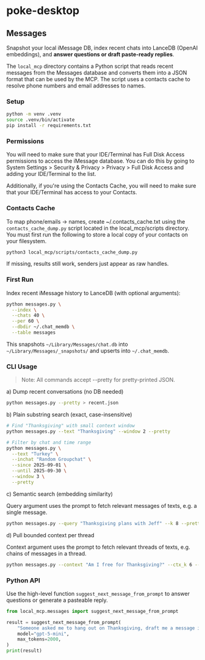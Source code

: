 # poke-desktop

## Messages


Snapshot your local iMessage DB, index recent chats into LanceDB (OpenAI embeddings), and **answer questions or draft paste-ready replies**. 

The `local_mcp` directory contains a Python script that reads recent messages from the Messages database and converts them into a JSON format that can be used by the MCP. The script uses a contacts cache to resolve phone numbers and email addresses to names.

### Setup

```bash
python -m venv .venv
source .venv/bin/activate
pip install -r requirements.txt
```

### Permissions

You will need to make sure that your IDE/Terminal has Full Disk Access permissions to access the iMessage database. You can do this by going to System Settings > Security & Privacy > Privacy > Full Disk Access and adding your IDE/Terminal to the list.

Additionally, if you're using the Contacts Cache, you will need to make sure that your IDE/Terminal has access to your Contacts.

### Contacts Cache

To map phone/emails → names, create ~/.contacts_cache.txt using the `contacts_cache_dump.py` script located in the local_mcp/scripts directory. You must first run the following to store a local copy of your contacts on your filesystem.

```bash
python3 local_mcp/scripts/contacts_cache_dump.py
```

If missing, results still work, senders just appear as raw handles.

### First Run

Index recent iMessage history to LanceDB (with optional arguments):

```bash
python messages.py \
  --index \
  --chats 40 \
  --per 60 \
  --dbdir ~/.chat_memdb \
  --table messages
```

This snapshots `~/Library/Messages/chat.db` into `~/Library/Messages/_snapshots/` and upserts into `~/.chat_memdb`.

### CLI Usage

> Note: All commands accept --pretty for pretty-printed JSON.

a) Dump recent conversations (no DB needed)

```bash
python messages.py --pretty > recent.json
```

b) Plain substring search (exact, case-insensitive)

```bash
# Find "Thanksgiving" with small context window
python messages.py --text "Thanksgiving" --window 2 --pretty

# Filter by chat and time range
python messages.py \
  --text "Turkey" \
  --inchat "Random Groupchat" \
  --since 2025-09-01 \
  --until 2025-09-30 \
  --window 3 \
  --pretty
```

c) Semantic search (embedding similarity)

Query argument uses the prompt to fetch relevant messages of texts, e.g. a single message.
```bash
python messages.py --query "Thanksgiving plans with Jeff" --k 8 --pretty
```

d) Pull bounded context per thread

Context argument uses the prompt to fetch relevant threads of texts, e.g. chains of messages in a thread.

```bash
python messages.py --context "Am I free for Thanksgiving?" --ctx_k 6 --ctx_threads 3 --pretty
```

### Python API

Use the high-level function `suggest_next_message_from_prompt` to answer questions or generate a pasteable reply.

```python
from local_mcp.messages import suggest_next_message_from_prompt

result = suggest_next_message_from_prompt(
    "Someone asked me to hang out on Thanksgiving, draft me a message informing them about my plans if I have any, if not, then let them know I can go.",
    model="gpt-5-mini",
    max_tokens=2000,
)
print(result)
```
